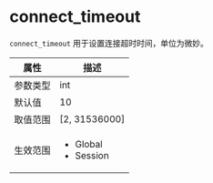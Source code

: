 connect_timeout 
====================================

`connect_timeout` 用于设置连接超时时间，单位为微妙。


| **属性** |                                                   **描述**                                                   |
|--------|------------------------------------------------------------------------------------------------------------|
| 参数类型   | int                                                                                                        |
| 默认值    | 10                                                                                                         |
| 取值范围   | \[2, 31536000\]                                                                                            |
| 生效范围   | <ul><li>Global</li><li>Session</li></ul>    |


